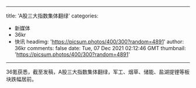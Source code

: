 
---
title: 'A股三大指数集体翻绿'
categories: 
 - 新媒体
 - 36kr
 - 快讯
headimg: 'https://picsum.photos/400/300?random=4891'
author: 36kr
comments: false
date: Tue, 07 Dec 2021 02:12:46 GMT
thumbnail: 'https://picsum.photos/400/300?random=4891'
---

<div>   
36氪获悉，截至发稿，A股三大指数集体翻绿，军工、烟草、储能、盐湖提锂等板块跌幅居前。  
</div>
            